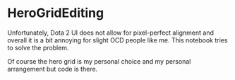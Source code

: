 # HeroGridEditing 

Unfortunately, Dota 2 UI does not allow for pixel-perfect alignment and 
overall it is a bit annoying for slight OCD people like me. 
This notebook tries to solve the problem. 

Of course the hero grid is my personal choice and my personal arrangement but code is there. 
